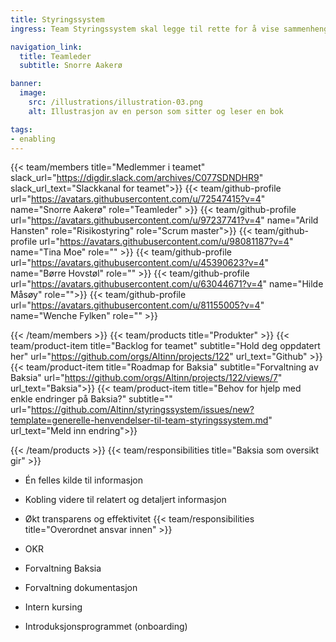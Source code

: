 ```yaml
---
title: Styringssystem
ingress: Team Styringssystem skal legge til rette for å vise sammenhenger i avdelingen med tanke på hvilke verktøy vi benytter i utførelse og organisering av arbeid i avdelingen. <teamnavn> følger opp at alle team dokumenterer sine prosesser og ansvarsområder helhetlig på Baksia ved hjelp av årshjul og ad hoc rutiner.

navigation_link:
  title: Teamleder
  subtitle: Snorre Aakerø

banner:
  image:
    src: /illustrations/illustration-03.png
    alt: Illustrasjon av en person som sitter og leser en bok

tags:
- enabling
---
```


{{< team/members title="Medlemmer i teamet" slack_url="https://digdir.slack.com/archives/C077SDNDHR9" slack_url_text="Slackkanal for teamet">}}
{{< team/github-profile url="https://avatars.githubusercontent.com/u/72547415?v=4" name="Snorre Aakerø" role="Teamleder" >}}
{{< team/github-profile url="https://avatars.githubusercontent.com/u/97237741?v=4" name="Arild Hansten" role="Risikostyring" role="Scrum master">}}
{{< team/github-profile url="https://avatars.githubusercontent.com/u/98081187?v=4" name="Tina Moe" role="" >}}
{{< team/github-profile url="https://avatars.githubusercontent.com/u/45390623?v=4" name="Børre Hovstøl" role="" >}}
{{< team/github-profile url="https://avatars.githubusercontent.com/u/63044671?v=4" name="Hilde Måsøy" role="">}}
{{< team/github-profile url="https://avatars.githubusercontent.com/u/81155005?v=4" name="Wenche Fylken" role="" >}}

{{< /team/members >}}
{{< team/products title="Produkter" >}}
{{< team/product-item title="Backlog for teamet" subtitle="Hold deg oppdatert her" url="https://github.com/orgs/Altinn/projects/122" url_text="Github" >}}
{{< team/product-item title="Roadmap for Baksia" subtitle="Forvaltning av Baksia" url="https://github.com/orgs/Altinn/projects/122/views/7" url_text="Baksia">}}
{{< team/product-item title="Behov for hjelp med enkle endringer på Baksia?" subtitle="" url="https://github.com/Altinn/styringssystem/issues/new?template=generelle-henvendelser-til-team-styringssystem.md" url_text="Meld inn endring">}}

{{< /team/products >}}
{{< team/responsibilities title="Baksia som oversikt gir" >}}

-	Én felles kilde til informasjon
- Kobling videre til relatert og detaljert informasjon
- Økt transparens og effektivitet
{{< team/responsibilities title="Overordnet ansvar innen" >}}

-	OKR
-	Forvaltning Baksia
-	Forvaltning dokumentasjon
-	Intern kursing 
-	Introduksjonsprogrammet (onboarding)

